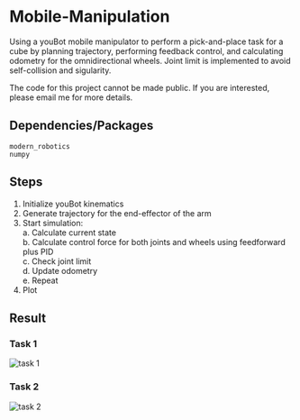 # Mobile-Manipulation

Using a youBot mobile manipulator to perform a pick-and-place task for a cube by planning trajectory, performing feedback control, and calculating odometry for the omnidirectional wheels. Joint limit is implemented to avoid self-collision and sigularity.

The code for this project cannot be made public. If you are interested, please email me for more details.

## Dependencies/Packages
```
modern_robotics
numpy
```

## Steps

1. Initialize youBot kinematics
2. Generate trajectory for the end-effector of the arm
3. Start simulation:  
  a. Calculate current state  
  b. Calculate control force for both joints and wheels using feedforward plus PID  
  c. Check joint limit  
  d. Update odometry  
  e. Repeat  
4. Plot
  
## Result

### Task 1
![task 1](task1.gif)

### Task 2
![task 2](task2.gif)
